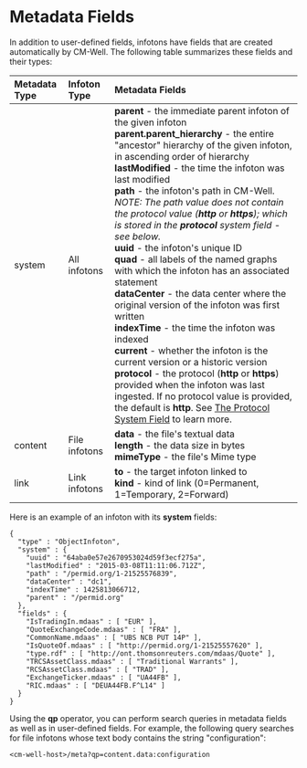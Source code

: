 # Metadata Fields #

In addition to user-defined fields, infotons have fields that are created automatically by CM-Well. The following table summarizes these fields and their types:

Metadata Type | Infoton Type | Metadata Fields
:-------------|:-------------|:----------------
system | All infotons | **parent** - the immediate parent infoton of the given infoton<br>**parent.parent_hierarchy** - the entire "ancestor" hierarchy of the given infoton, in ascending order of hierarchy<br>**lastModified** - the time the infoton was last modified<br>**path** - the infoton's path in CM-Well.<br>*NOTE: The path value does not contain the protocol value (**http** or **https**); which is stored in the **protocol** system field - see below.*<br>**uuid** - the infoton's unique ID<br>**quad** - all labels of the named graphs with which the infoton has an associated statement <br>**dataCenter** - the data center where the original version of the infoton was first written<br>**indexTime** - the time the infoton was indexed<br>**current** - whether the infoton is the current version or a historic version<br>**protocol** - the protocol (**http** or **https**) provided when the infoton was last ingested. If no protocol value is provided, the default is **http**. See [The Protocol System Field](API.ProtocolSystemField.md) to learn more.
content | File infotons | **data** - the file's textual data<br>**length** - the data size in bytes<br>**mimeType** - the file's Mime type
link | Link infotons   | **to** - the target infoton linked to<br>**kind** - kind of link (0=Permanent, 1=Temporary, 2=Forward)

Here is an example of an infoton with its **system** fields:

    {
      "type" : "ObjectInfoton",
      "system" : {
    	"uuid" : "64aba0e57e2670953024d59f3ecf275a",
    	"lastModified" : "2015-03-08T11:11:06.712Z",
    	"path" : "/permid.org/1-21525576839",
    	"dataCenter" : "dc1",
    	"indexTime" : 1425813066712,
    	"parent" : "/permid.org"
      },
      "fields" : {
    	"IsTradingIn.mdaas" : [ "EUR" ],
    	"QuoteExchangeCode.mdaas" : [ "FRA" ],
    	"CommonName.mdaas" : [ "UBS NCB PUT 14P" ],
    	"IsQuoteOf.mdaas" : [ "http://permid.org/1-21525557620" ],
    	"type.rdf" : [ "http://ont.thomsonreuters.com/mdaas/Quote" ],
    	"TRCSAssetClass.mdaas" : [ "Traditional Warrants" ],
    	"RCSAssetClass.mdaas" : [ "TRAD" ],
    	"ExchangeTicker.mdaas" : [ "UA44FB" ],
    	"RIC.mdaas" : [ "DEUA44FB.F^L14" ]
      }
    }

Using the **qp** operator, you can perform search queries in metadata fields as well as in user-defined fields. For example, the following query searches for file infotons whose text body contains the string "configuration":
    
    <cm-well-host>/meta?qp=content.data:configuration

